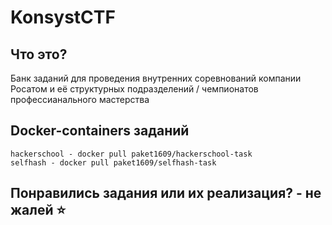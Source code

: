 # KonsystCTF
## Что это?
Банк заданий для проведения внутренних соревнований компании Росатом и её структурных подразделений / чемпионатов профессианального мастерства

## Docker-containers заданий
```
hackerschool - docker pull paket1609/hackerschool-task
selfhash - docker pull paket1609/selfhash-task
```
## Понравились задания или их реализация? - не жалей ⭐️
